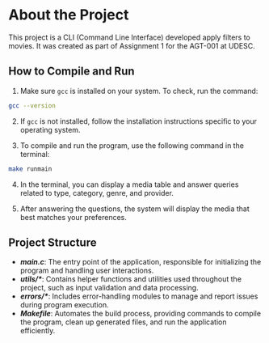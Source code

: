 # About the Project

This project is a CLI (Command Line Interface) developed apply filters to movies. It was created as part of Assignment 1 for the AGT-001 at UDESC.


## How to Compile and Run

1. Make sure `gcc` is installed on your system. To check, run the command:

  ```bash
  gcc --version
  ```

2. If `gcc` is not installed, follow the installation instructions specific to your operating system.

3. To compile and run the program, use the following command in the terminal:

  ```bash
  make runmain
  ```

4. In the terminal, you can display a media table and answer queries related to type, category, genre, and provider.

5. After answering the questions, the system will display the media that best matches your preferences.


## Project Structure

- ***main.c***: The entry point of the application, responsible for initializing the program and handling user interactions.
- ***utils/\****: Contains helper functions and utilities used throughout the project, such as input validation and data processing.
- ***errors/\****: Includes error-handling modules to manage and report issues during program execution.
- ***Makefile***: Automates the build process, providing commands to compile the program, clean up generated files, and run the application efficiently.
